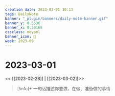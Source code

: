 ```yaml
---
creation date: 2023-03-01 10:13
tags: DailyNote
banner: "_plugin/banners/daily-note-banner.gif"
banner_y: 0.5536
banner_x: 0.50168
cssclass: noyaml
banner_icon: 💌
week: 2023-09
---
```


# 2023-03-01

<< [[2023-02-28]] | [[2023-03-02]]>>


> [!info]+ 一句话描述你要做、在做、准备做的事情
> 



